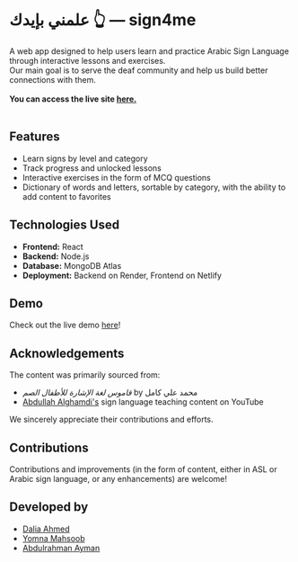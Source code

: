 <div dir="ltr">

# علمني بإيدك 👆  — sign4me 
A web app designed to help users learn and practice Arabic Sign Language through interactive lessons and exercises.  
Our main goal is to serve the deaf community and help us build better connections with them. <br> <br>
<b> You can access the live site [here.](https://sign4me.netlify.app/) <br> <br> </b>

## Features

- Learn signs by level and category  
- Track progress and unlocked lessons  
- Interactive exercises in the form of MCQ questions  
- Dictionary of words and letters, sortable by category, with the ability to add content to favorites  

## Technologies Used

- **Frontend:** React  
- **Backend:** Node.js  
- **Database:** MongoDB Atlas  
- **Deployment:** Backend on Render, Frontend on Netlify

## Demo

Check out the live demo [here](https://drive.google.com/file/d/1q3JYBBx0FZcxTUWKNZXEOhoSjSSlzH4z/view?usp=drivesdk)!

## Acknowledgements

The content was primarily sourced from:  
- *قاموس لغة الإشارة للأطفال الصم* by محمد علي كامل  
- [Abdullah Alghamdi's](https://www.youtube.com/@ABDULLAHG) sign language teaching content on YouTube  

We sincerely appreciate their contributions and efforts.  

## Contributions

Contributions and improvements (in the form of content, either in ASL or Arabic sign language, or any enhancements) are welcome!  

## Developed by

- [Dalia Ahmed](https://github.com/daliamirghani)  
- [Yomna Mahsoob](https://github.com/YOMNA-MAHSOOB)  
- [Abdulrahman Ayman](https://github.com/pxabdo)  

</div>
